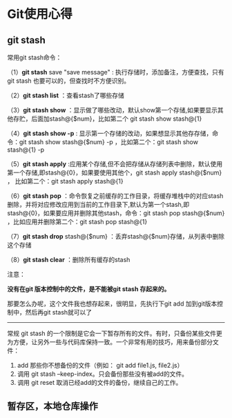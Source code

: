 # Git使用心得

## git stash

常用git stash命令：

（1）**git stash** save "save message"  : 执行存储时，添加备注，方便查找，只有git stash 也要可以的，但查找时不方便识别。

（2）**git stash list**  ：查看stash了哪些存储

（3）**git stash show** ：显示做了哪些改动，默认show第一个存储,如果要显示其他存贮，后面加stash@{$num}，比如第二个 git stash show stash@{1}

（4）**git stash show -p** : 显示第一个存储的改动，如果想显示其他存存储，命令：git stash show  stash@{$num}  -p ，比如第二个：git stash show  stash@{1}  -p

（5）**git stash apply** :应用某个存储,但不会把存储从存储列表中删除，默认使用第一个存储,即stash@{0}，如果要使用其他个，git stash apply stash@{$num} ， 比如第二个：git stash apply stash@{1} 

（6）**git stash pop** ：命令恢复之前缓存的工作目录，将缓存堆栈中的对应stash删除，并将对应修改应用到当前的工作目录下,默认为第一个stash,即stash@{0}，如果要应用并删除其他stash，命令：git stash pop stash@{$num} ，比如应用并删除第二个：git stash pop stash@{1}

（7）**git stash drop** stash@{$num} ：丢弃stash@{$num}存储，从列表中删除这个存储

（8）**git stash clear** ：删除所有缓存的stash

注意：

**没有在git 版本控制中的文件，是不能被git stash 存起来的。**

那要怎么办呢，这个文件我也想存起来，很明显，先执行下git add 加到git版本控制中，然后再git stash就可以了

<hr>

常规 git stash 的一个限制是它会一下暂存所有的文件。有时，只备份某些文件更为方便，让另外一些与代码库保持一致。一个非常有用的技巧，用来备份部分文件：

1. add 那些你不想备份的文件（例如： git add file1.js, file2.js）
2. 调用 git stash –keep-index。只会备份那些没有被add的文件。
3. 调用 git reset 取消已经add的文件的备份，继续自己的工作。

## 暂存区，本地仓库操作



## 